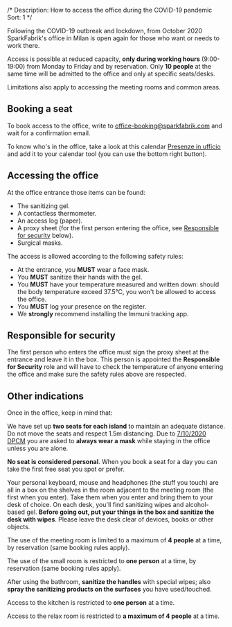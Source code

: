 /*
Description: How to access the office during the COVID-19 pandemic
Sort: 1
*/

Following the COVID-19 outbreak and lockdown, from October 2020 SparkFabrik's office in Milan is open again for those who want or needs to work there.

Access is possible at reduced capacity, **only during working hours** (9:00-19:00) from Monday to Friday and by reservation.
Only **10 people** at the same time will be admitted to the office and only at specific seats/desks.

Limitations also apply to accessing the meeting rooms and common areas.

## Booking a seat

To book access to the office, write to <office-booking@sparkfabrik.com> and wait for a confirmation email.

To know who's in the office, take a look at this calendar [Presenze in ufficio](https://calendar.google.com/calendar/u/1/embed?src=agavee.com_1eaeflfo4q9siffm4bj6umkpuk@group.calendar.google.com&ctz=Europe/Rome) and add it to your calendar tool (you can use the bottom right button).

## Accessing the office

At the office entrance those items can be found:

* The sanitizing gel.
* A contactless thermometer.
* An access log (paper).
* A proxy sheet (for the first person entering the office, see [Responsible for security](#responsible-for-security) below).
* Surgical masks.

The access is allowed according to the following safety rules:

* At the entrance, you **MUST** wear a face mask.
* You **MUST** sanitize their hands with the gel.
* You **MUST** have your temperature measured and written down: should the body temperature exceed 37.5°C, you won't be allowed to access the office.
* You **MUST** log your presence on the register.
* We **strongly** recommend installing the Immuni tracking app.

## Responsible for security

The first person who enters the office must sign the proxy sheet at the entrance and leave it in the box.
This person is appointed the **Responsible for Security** role and will have to check the temperature of anyone entering the office and make sure the safety rules above are respected.

## Other indications

Once in the office, keep in mind that:

We have set up **two seats for each island** to maintain an adequate distance. Do not move the seats and respect 1.5m distancing. Due to [7/10/2020 DPCM](https://www.gazzettaufficiale.it/atto/serie_generale/caricaDettaglioAtto/originario?atto.dataPubblicazioneGazzetta=2020-10-07&atto.codiceRedazionale=20G00144&elenco30giorni=false) you are asked to **always wear a mask** while staying in the office unless you are alone.

**No seat is considered personal**. When you book a seat for a day you can take the first free seat you spot or prefer.

Your personal keyboard, mouse and headphones (the stuff you touch) are all in a box on the shelves in the room adjacent to the meeting room (the first when you enter). Take them when you enter and bring them to your desk of choice.
On each desk, you'll find sanitizing wipes and alcohol-based gel. **Before going out, put your things in the box and sanitize the desk with wipes**. Please leave the desk clear of devices, books or other objects.

The use of the meeting room is limited to a maximum of **4 people** at a time, by reservation (same booking rules apply).

The use of the small room is restricted to **one person** at a time, by reservation (same booking rules apply).

After using the bathroom, **sanitize the handles** with special wipes; also **spray the sanitizing products on the surfaces** you have used/touched.

Access to the kitchen is restricted to **one person** at a time.

Access to the relax room is restricted to **a maximum of 4 people** at a time.
